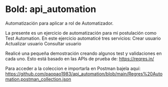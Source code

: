 # Bold: api_automation
Automatización para aplicar a rol de Automatizador.

La presente es un ejercicio de automatización para mi postulación como Test Automation.
En este ejercicio automaticé tres servicios:
Crear usuario
Actualizar usuario
Consultar usuario

Realicé una pequeña demostración creando algunos test y validaciones en cada uno.
Esto está basado en las APIs de prueba de: https://reqres.in/

Para acceder a la coleccion e importarla en Postman bajela aquí: https://github.com/paopao1983/api_automation/blob/main/Regres%20Automation.postman_collection.json
